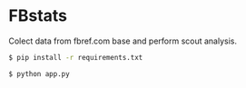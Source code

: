 # FBstats

Colect data from fbref.com base and perform scout analysis.

```bash
$ pip install -r requirements.txt

$ python app.py
```
